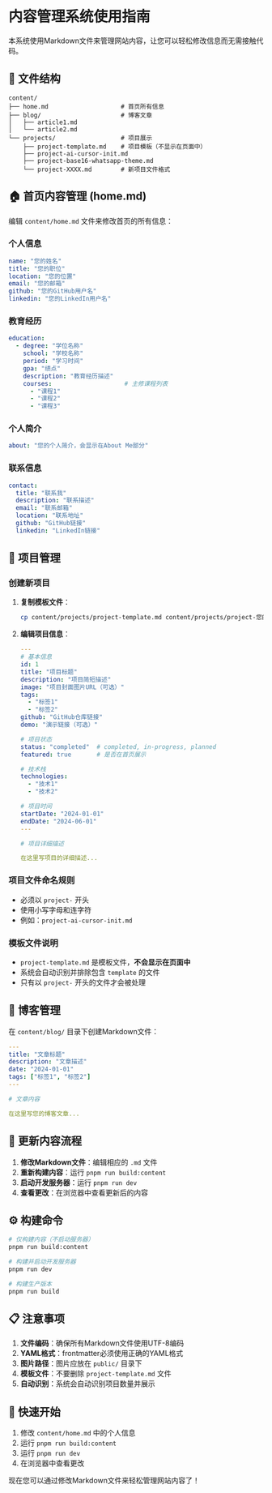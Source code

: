 # 内容管理系统使用指南

本系统使用Markdown文件来管理网站内容，让您可以轻松修改信息而无需接触代码。

## 📁 文件结构

```
content/
├── home.md                    # 首页所有信息
├── blog/                      # 博客文章
│   ├── article1.md
│   └── article2.md
└── projects/                  # 项目展示
    ├── project-template.md    # 项目模板（不显示在页面中）
    ├── project-ai-cursor-init.md
    ├── project-base16-whatsapp-theme.md
    └── project-XXXX.md        # 新项目文件格式
```

## 🏠 首页内容管理 (home.md)

编辑 `content/home.md` 文件来修改首页的所有信息：

### 个人信息
```yaml
name: "您的姓名"
title: "您的职位"
location: "您的位置"
email: "您的邮箱"
github: "您的GitHub用户名"
linkedin: "您的LinkedIn用户名"
```

### 教育经历
```yaml
education:
  - degree: "学位名称"
    school: "学校名称"
    period: "学习时间"
    gpa: "绩点"
    description: "教育经历描述"
    courses:                    # 主修课程列表
      - "课程1"
      - "课程2"
      - "课程3"
```

### 个人简介
```yaml
about: "您的个人简介，会显示在About Me部分"
```

### 联系信息
```yaml
contact:
  title: "联系我"
  description: "联系描述"
  email: "联系邮箱"
  location: "联系地址"
  github: "GitHub链接"
  linkedin: "LinkedIn链接"
```

## 🚀 项目管理

### 创建新项目

1. **复制模板文件**：
   ```bash
   cp content/projects/project-template.md content/projects/project-您的项目名.md
   ```

2. **编辑项目信息**：
   ```yaml
   ---
   # 基本信息
   id: 1
   title: "项目标题"
   description: "项目简短描述"
   image: "项目封面图片URL（可选）"
   tags: 
     - "标签1"
     - "标签2"
   github: "GitHub仓库链接"
   demo: "演示链接（可选）"
   
   # 项目状态
   status: "completed"  # completed, in-progress, planned
   featured: true       # 是否在首页展示
   
   # 技术栈
   technologies:
     - "技术1"
     - "技术2"
   
   # 项目时间
   startDate: "2024-01-01"
   endDate: "2024-06-01"
   ---
   
   # 项目详细描述
   
   在这里写项目的详细描述...
   ```

### 项目文件命名规则

- 必须以 `project-` 开头
- 使用小写字母和连字符
- 例如：`project-ai-cursor-init.md`

### 模板文件说明

- `project-template.md` 是模板文件，**不会显示在页面中**
- 系统会自动识别并排除包含 `template` 的文件
- 只有以 `project-` 开头的文件才会被处理

## 📝 博客管理

在 `content/blog/` 目录下创建Markdown文件：

```yaml
---
title: "文章标题"
description: "文章描述"
date: "2024-01-01"
tags: ["标签1", "标签2"]
---

# 文章内容

在这里写您的博客文章...
```

## 🔄 更新内容流程

1. **修改Markdown文件**：编辑相应的 `.md` 文件
2. **重新构建内容**：运行 `pnpm run build:content`
3. **启动开发服务器**：运行 `pnpm run dev`
4. **查看更改**：在浏览器中查看更新后的内容

## ⚙️ 构建命令

```bash
# 仅构建内容（不启动服务器）
pnpm run build:content

# 构建并启动开发服务器
pnpm run dev

# 构建生产版本
pnpm run build
```

## 📋 注意事项

1. **文件编码**：确保所有Markdown文件使用UTF-8编码
2. **YAML格式**：frontmatter必须使用正确的YAML格式
3. **图片路径**：图片应放在 `public/` 目录下
4. **模板文件**：不要删除 `project-template.md` 文件
5. **自动识别**：系统会自动识别项目数量并展示

## 🎯 快速开始

1. 修改 `content/home.md` 中的个人信息
2. 运行 `pnpm run build:content`
3. 运行 `pnpm run dev`
4. 在浏览器中查看更改

现在您可以通过修改Markdown文件来轻松管理网站内容了！